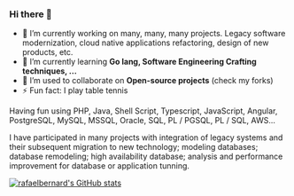 ### Hi there 👋

<!--
**rafaelbernard/rafaelbernard** is a ✨ _special_ ✨ repository because its `README.md` (this file) appears on your GitHub profile.

Here are some ideas to get you started:

- 🤔 I’m looking for help with ...
- 💬 Ask me about ...
- 📫 How to reach me: ...
- 😄 Pronouns: ...

-->

- 🔭 I’m currently working on many, many, many projects. Legacy software modernization, cloud native applications refactoring, design of new products, etc.
- 🌱 I’m currently learning **Go lang, Software Engineering Crafting techniques, ...**
- 👯 I’m used to collaborate on **Open-source projects** (check my forks)
- ⚡ Fun fact: I play table tennis

Having fun using PHP, Java, Shell Script, Typescript, JavaScript, Angular, PostgreSQL, MySQL, MSSQL, Oracle, SQL, PL / PGSQL, PL / SQL, AWS...

I have participated in many projects with integration of legacy systems and their subsequent migration to new technology; modeling databases; database remodeling; high availability database; analysis and performance improvement for database or application tunning.


[![rafaelbernard's GitHub stats](https://github-readme-stats.vercel.app/api?username=rafaelbernard)](https://github.com/anuraghazra/github-readme-stats)
